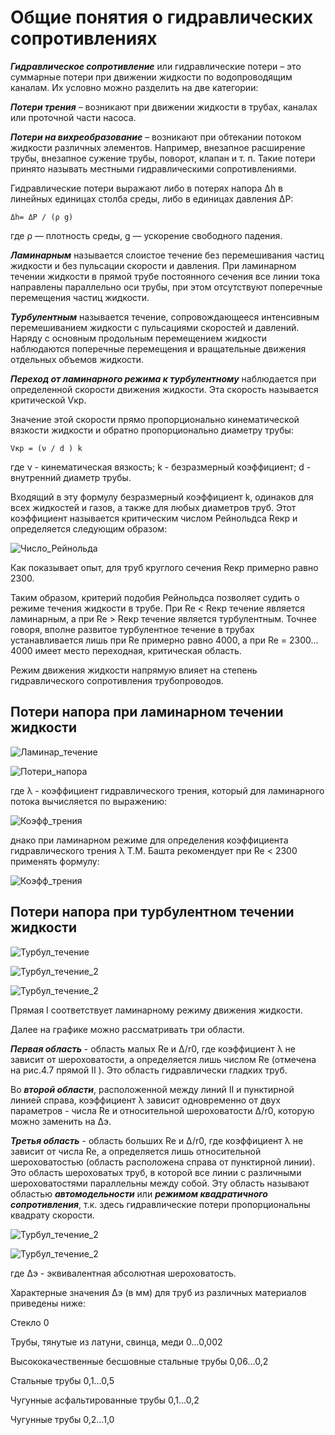 # Общие понятия о гидравлических сопротивлениях

***Гидравлическое сопротивление*** или гидравлические потери – это суммарные потери при движении жидкости по водопроводящим каналам. Их условно можно разделить на две категории:

***Потери трения*** – возникают при движении жидкости в трубах, каналах или проточной части насоса.

***Потери на вихреобразование*** – возникают при обтекании потоком жидкости различных элементов. Например, внезапное расширение трубы, внезапное сужение трубы, поворот, клапан и т. п. Такие потери принято называть местными гидравлическими сопротивлениями.

Гидравлические потери выражают либо в потерях напора Δh в линейных единицах столба среды, либо в единицах давления ΔP:

    Δh= ΔP / (ρ g)

где ρ — плотность среды, g — ускорение свободного падения.

***Ламинарным*** называется слоистое течение без перемешивания частиц жидкости и без пульсации скорости и давления. При ламинарном течении жидкости в прямой трубе постоянного сечения все линии тока направлены параллельно оси трубы, при этом отсутствуют поперечные перемещения частиц жидкости.

***Турбулентным*** называется течение, сопровождающееся интенсивным перемешиванием жидкости с пульсациями скоростей и давлений. Наряду с основным продольным перемещением жидкости наблюдаются поперечные перемещения и вращательные движения отдельных объемов жидкости.

***Переход от ламинарного режима к турбулентному*** наблюдается при определенной скорости движения жидкости. Эта скорость называется критической Vкр.

Значение этой скорости прямо пропорционально кинематической вязкости жидкости и обратно пропорционально диаметру трубы:

    Vкр = (ν / d ) k

где ν - кинематическая вязкость;
k - безразмерный коэффициент;
d - внутренний диаметр трубы.

Входящий в эту формулу безразмерный коэффициент k, одинаков для всех жидкостей и газов, а также для любых диаметров труб. Этот коэффициент называется критическим числом Рейнольдса Reкр и определяется следующим образом:

![Число_Рейнольда](pic22.jpg)

Как показывает опыт, для труб круглого сечения Reкр примерно равно 2300.

Таким образом, критерий подобия Рейнольдса позволяет судить о режиме течения жидкости в трубе. При Re < Reкр течение является ламинарным, а при Re > Reкр течение является турбулентным. Точнее говоря, вполне развитое турбулентное течение в трубах устанавливается лишь при Re примерно равно 4000, а при Re = 2300…4000 имеет место переходная, критическая область.

Режим движения жидкости напрямую влияет на степень гидравлического сопротивления трубопроводов.

## Потери напора при ламинарном течении жидкости

![Ламинар_течение](pic26.jpg)

![Потери_напора](pic23.jpg)

где λ - коэффициент гидравлического трения, который для ламинарного потока вычисляется по выражению:

![Коэфф_трения](pic24.jpg)

днако при ламинарном режиме для определения коэффициента гидравлического трения λ Т.М. Башта рекомендует при Re < 2300 применять формулу:

![Коэфф_трения](pic25.jpg)

## Потери напора при турбулентном течении жидкости

![Турбул_течение](pic27.jpg)

![Турбул_течение_2](pic28.jpg)

![Турбул_течение_2](pic31.jpg)

Прямая I соответствует ламинарному режиму движения жидкости.

Далее на графике можно рассматривать три области.

***Первая область*** - область малых Re и Δ/r0, где коэффициент λ не зависит от шероховатости, а определяется лишь числом Re (отмечена на рис.4.7 прямой II ). Это область гидравлически гладких труб.

Во ***второй области***, расположенной между линий II и пунктирной линией справа, коэффициент λ зависит одновременно от двух параметров - числа Re и относительной шероховатости Δ/r0, которую можно заменить на Δэ. 

***Третья область*** - область больших Re и Δ/r0, где коэффициент λ не зависит от числа Re, а определяется лишь относительной шероховатостью (область расположена справа от пунктирной линии). Это область шероховатых труб, в которой все линии с различными шероховатостями параллельны между собой. Эту область называют областью ***автомодельности*** или ***режимом квадратичного сопротивления***, т.к. здесь гидравлические потери пропорциональны квадрату скорости.

![Турбул_течение_2](pic29.jpg)

![Турбул_течение_2](pic30.jpg)

где Δэ - эквивалентная абсолютная шероховатость.

Характерные значения Δэ (в мм) для труб из различных материалов приведены ниже:

Стекло 	0

Трубы, тянутые из латуни, свинца, меди  0…0,002

Высококачественные бесшовные стальные трубы	0,06…0,2

Стальные трубы	0,1…0,5

Чугунные асфальтированные трубы	0,1…0,2

Чугунные трубы	0,2…1,0